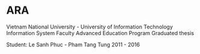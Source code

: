 # ARA
Vietnam National University - University of Information Technology
Information System Faculty
Advanced Education Program
Graduated thesis

Student: Le Sanh Phuc - Pham Tang Tung
2011 - 2016
